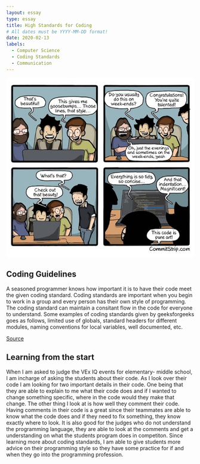 ```yaml
---
layout: essay
type: essay
title: High Standards for Coding  
# All dates must be YYYY-MM-DD format!
date: 2020-02-13
labels:
  - Computer Science
  - Coding Standards  
  - Communication 
---
```



<img class="ui medium left floated image" src="../images/comic.jpeg">

## Coding Guidelines 
A seasoned programmer knows how important it is to have their code meet the given coding standard. Coding standards are important when you begin to work in a group and every person has their own style of programming. The coding standard can maintain a consitant flow in the code for everyone to understand. Some examples of coding standards given by geeksforgeeks goes as follows, limited use of globals, standard headers for different modules, naming conventions for local variables, well documented, etc. 

 [Source](https://www.geeksforgeeks.org/coding-standards-and-guidelines/)
## Learning from the start 
 When I am asked to judge the VEx IQ events for elementary- middle school, I am  incharge of asking the students about their code. As I look over their code I am looking for two important details in their code. One being that they are able to explain to me what their code does and if I wanted to change something specific, where in the code would they make that change. The other thing I look at is how well they comment their code. Having comments in their code is a great since their teammates are able to know what the code does and if they need to fix something, they know exactly where to look. It is also good for the judges who do not understand the programming language, they are able to look at the comments and get a understanding on what the students program does in competiton. Since learning more about coding standards, I am able to give students more advice on their programming style so they have some practice for if and when they go into the programming profession. 
